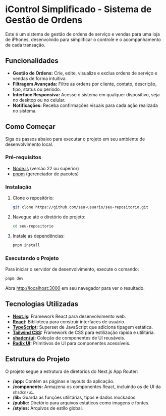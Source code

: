 # iControl Simplificado - Sistema de Gestão de Ordens

Este é um sistema de gestão de ordens de serviço e vendas para uma loja de iPhones, desenvolvido para simplificar o controle e o acompanhamento de cada transação.

## Funcionalidades

- **Gestão de Ordens:** Crie, edite, visualize e exclua ordens de serviço e vendas de forma intuitiva.
- **Filtragem Avançada:** Filtre as ordens por cliente, contato, descrição, tipo, status ou período.
- **Interface Responsiva:** Acesse o sistema em qualquer dispositivo, seja no desktop ou no celular.
- **Notificações:** Receba confirmações visuais para cada ação realizada no sistema.

## Como Começar

Siga os passos abaixo para executar o projeto em seu ambiente de desenvolvimento local.

### Pré-requisitos

- [Node.js](https://nodejs.org/) (versão 22 ou superior)
- [pnpm](https://pnpm.io/) (gerenciador de pacotes)

### Instalação

1. Clone o repositório:
   ```bash
   git clone https://github.com/seu-usuario/seu-repositorio.git
   ```
2. Navegue até o diretório do projeto:
   ```bash
   cd seu-repositorio
   ```
3. Instale as dependências:
   ```bash
   pnpm install
   ```

### Executando o Projeto

Para iniciar o servidor de desenvolvimento, execute o comando:

```bash
pnpm dev
```

Abra [http://localhost:3000](http://localhost:3000) em seu navegador para ver o resultado.

## Tecnologias Utilizadas

- **[Next.js](https://nextjs.org/):** Framework React para desenvolvimento web.
- **[React](https://react.dev/):** Biblioteca para construir interfaces de usuário.
- **[TypeScript](https://www.typescriptlang.org/):** Superset de JavaScript que adiciona tipagem estática.
- **[Tailwind CSS](https://tailwindcss.com/):** Framework de CSS para estilização rápida e utilitária.
- **[shadcn/ui](https://ui.shadcn.com/):** Coleção de componentes de UI reusáveis.
- **[Radix UI](https://www.radix-ui.com/):** Primitivos de UI para componentes acessíveis.

## Estrutura do Projeto

O projeto segue a estrutura de diretórios do Next.js App Router:

- **/app:** Contém as páginas e layouts da aplicação.
- **/components:** Armazena os componentes React, incluindo os de UI da `shadcn/ui`.
- **/lib:** Guarda as funções utilitárias, tipos e dados mockados.
- **/public:** Diretório para arquivos estáticos como imagens e fontes.
- **/styles:** Arquivos de estilo global.
